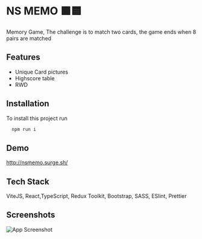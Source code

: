 
# NS MEMO 🟩🟦

Memory Game, The challenge is to match two cards, the game ends when 8 pairs are matched

## Features

- Unique Card pictures
- Highscore table
- RWD


  
## Installation

To install this project run

```bash
  npm run i
```

  
## Demo

http://nsmemo.surge.sh/
  
## Tech Stack

ViteJS, React,TypeScript, Redux Toolkit, Bootstrap, SASS, ESlint, Prettier


  
## Screenshots

![App Screenshot](https://i.imgur.com/e7KV1UC.png)
